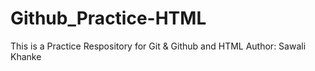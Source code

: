 # Github_Practice-HTML
This is a Practice Respository for Git &amp; Github and HTML
Author: Sawali Khanke

